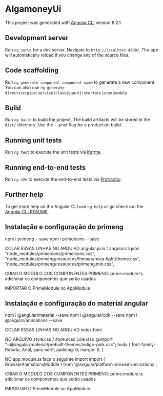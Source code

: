 # AlgamoneyUi

This project was generated with [Angular CLI](https://github.com/angular/angular-cli) version 8.2.1.

## Development server

Run `ng serve` for a dev server. Navigate to `http://localhost:4200/`. The app will automatically reload if you change any of the source files.

## Code scaffolding

Run `ng generate component component-name` to generate a new component. You can also use `ng generate directive|pipe|service|class|guard|interface|enum|module`.

## Build

Run `ng build` to build the project. The build artifacts will be stored in the `dist/` directory. Use the `--prod` flag for a production build.

## Running unit tests

Run `ng test` to execute the unit tests via [Karma](https://karma-runner.github.io).

## Running end-to-end tests

Run `ng e2e` to execute the end-to-end tests via [Protractor](http://www.protractortest.org/).

## Further help

To get more help on the Angular CLI use `ng help` or go check out the [Angular CLI README](https://github.com/angular/angular-cli/blob/master/README.md).

## Instalação e configuração do primeng
 npm i primeng --save
 npm i primeicons --save

 COLAR ESSAS LINHAS NO ARQUIVO angular.json / angular.cli.json
 "node_modules/primeicons/primeicons.css",
 "node_modules/primeng/resources/themes/nova-light/theme.css",
 "node_modules/primeng/resources/primeng.min.css",

 CRIAR O MODULO DOS COMPONENTES PRIMENG: prime.module.ts
 adicionar os componentes que serão usados

 IMPORTAR O PrimeModule no AppModule

 ## Instalação e configuração do material angular
 npm i @angular/material --save
 npm i @angular/cdk --save
 npm i @angular/animations --save

 COLAR ESSAS LINHAS NO ARQUIVO index.html
 <link href="https://fonts.googleapis.com/icon?family=Material+Icons" rel="stylesheet">
  <link href="https://fonts.googleapis.com/css?family=Roboto:300,400,500" rel="stylesheet">

 NO ARQUIVO style.css / style.scss cole isso
    @import "~@angular/material/prebuilt-themes/indigo-pink.css";
    body {
        font-family: Roboto, Arial, sans-serif;
        padding: 0;
        margin: 0;
    }  

 NO app.module.ts faça o seguinte import
     import { BrowserAnimationsModule } from '@angular/platform-browser/animations';   

 CRIAR O MODULO DOS COMPONENTES PRIMENG: prime.module.ts
 adicionar os componentes que serão usados

 IMPORTAR O PrimeModule no AppModule
